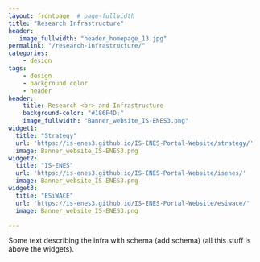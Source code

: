 ```yaml
---
layout: frontpage  # page-fullwidth
title: "Research Infrastructure"
header:
   image_fullwidth: "header_homepage_13.jpg"
permalink: "/research-infrastructure/"
categories:
    - design
tags:
    - design
    - background color
    - header
header:
    title: Research <br> and Infrastructure
    background-color: "#186F4D;"
    image_fullwidth: "Banner_website_IS-ENES3.png"
widget1:
  title: "Strategy"
  url: 'https://is-enes3.github.io/IS-ENES-Portal-Website/strategy/'
  image: Banner_website_IS-ENES3.png
widget2:
  title: "IS-ENES"
  url: 'https://is-enes3.github.io/IS-ENES-Portal-Website/isenes/'
  image: Banner_website_IS-ENES3.png
widget3:
  title: "ESiWACE"
  url: 'https://is-enes3.github.io/IS-ENES-Portal-Website/esiwace/'
  image: Banner_website_IS-ENES3.png

---
```


Some text describing the infra with schema (add schema) (all this stuff is
above the widgets).
